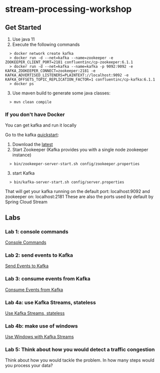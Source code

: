 # stream-processing-workshop

## Get Started
1. Use java 11
2. Execute the following commands
```
  > docker network create kafka
  > docker run -d --net=kafka --name=zookeeper -e ZOOKEEPER_CLIENT_PORT=2181 confluentinc/cp-zookeeper:6.1.1
  > docker run -d --net=kafka --name=kafka -p 9092:9092 -e KAFKA_ZOOKEEPER_CONNECT=zookeeper:2181 -e KAFKA_ADVERTISED_LISTENERS=PLAINTEXT://localhost:9092 -e KAFKA_OFFSETS_TOPIC_REPLICATION_FACTOR=1 confluentinc/cp-kafka:6.1.1
  > docker ps

```


3. Use maven build to generate some java classes:
```
  > mvn clean compile
```

### If you don't have Docker
You can get kafka and run it locally

Go to the kafka [quickstart](https://kafka.apache.org/quickstart):
1. Download the [latest](https://www.apache.org/dyn/closer.cgi?path=/kafka/2.7.0/kafka_2.13-2.7.0.tgz)
2. Start Zookeeper (Kafka provides you with a single node zookeeper instance)
```
  > bin/zookeeper-server-start.sh config/zookeeper.properties
```
3. start Kafka
```
  > bin/kafka-server-start.sh config/server.properties
```

That will get your kafka running on the default port: localhost:9092 and zookeeper on: localhost:2181
These are also the ports used by default by Spring Cloud Stream

## Labs

### Lab 1: console commands
[Console Commands](lab1.md)


### Lab 2: send events to Kafka
[Send Events to Kafka](lab2.md)

### Lab 3: consume events from Kafka
[Consume Events from Kafka](lab3.md)

### Lab 4a: use Kafka Streams, stateless
[Use Kafka Streams, stateless](lab4a.md)

### Lab 4b: make use of windows
[Use Windows with Kafka Streams](lab4b.md)

### Lab 5: Think about how you would detect a traffic congestion
Think about how you would tackle the problem.
In how many steps would you process your data?
